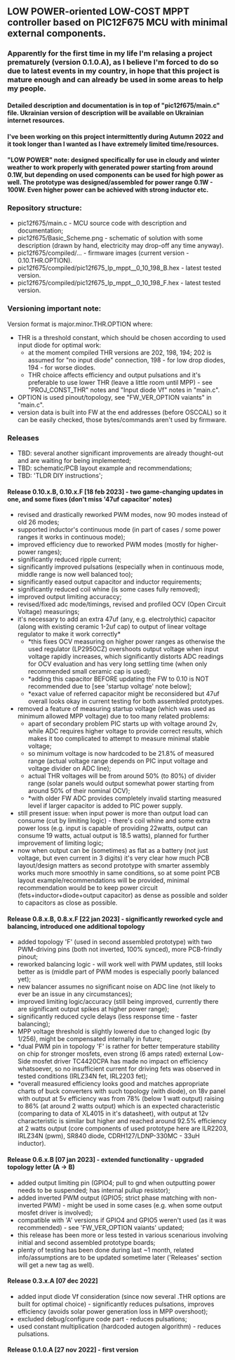 ## LOW POWER-oriented LOW-COST MPPT controller based on PIC12F675 MCU with minimal external components.

### Apparently for the first time in my life I'm relasing a project prematurely (version 0.1.0.A), as I believe I'm forced to do so due to latest events in my country, in hope that this project is mature enough and can already be used in some areas to help my people.

#### Detailed description and documentation is in top of "pic12f675/main.c" file. Ukrainian version of description will be available on Ukrainian internet resources.

#### I've been working on this project intermittently during Autumn 2022 and it took longer than I wanted as I have extremely limited time/resources.

#### "LOW POWER" note: designed specifically for use in cloudy and winter weather to work properly with generated power starting from around 0.1W, but depending on used components can be used for high power as well. The prototype was designed/assembled for power range 0.1W - 100W. Even higher power can be achieved with strong inductor etc.


### Repository structure:
- pic12f675/main.c - MCU source code with description and documentation;
- pic12f675/Basic_Scheme.png - schematic of solution with some description (drawn by hand, electricity may drop-off any time anyway).
- pic12f675/compiled/... - firmware images (current version - 0.10.THR.OPTION).
- pic12f675/compiled/pic12f675_lp_mppt__0_10_198_B.hex - latest tested version.
- pic12f675/compiled/pic12f675_lp_mppt__0_10_198_F.hex - latest tested version.

### Versioning important note:
Version format is major.minor.THR.OPTION where:
- THR is a threshold constant, which should be chosen according to used input diode for optimal work:
    * at the moment compiled THR versions are 202, 198, 194; 202 is assumed for "no input diode" connection, 198 - for low drop diodes, 194 - for worse diodes.
    * THR choice affects efficiency and output pulsations and it's preferable to use lower THR (leave a little room until MPP) - see "PROJ_CONST_THR" notes and "Input diode Vf" notes in "main.c".
- OPTION is used pinout/topology, see "FW_VER_OPTION vaiants" in "main.c".
- version data is built into FW at the end addresses (before OSCCAL) so it can be easily checked, those bytes/commands aren't used by firmware.


### Releases
- TBD: several another significant improvements are already thought-out and are waiting for being implemented;
- TBD: schematic/PCB layout example and recommendations;
- TBD: 'TLDR DIY instructions';

#### Release 0.10.x.B, 0.10.x.F [18 feb 2023] - two game-changing updates in one, and some fixes (don't miss '47uf capacitor' notes)
- revised and drastically reworked PWM modes, now 90 modes instead of old 26 modes;
- supported inductor's continuous mode (in part of cases / some power ranges it works in continuous mode);
- improved efficiency due to reworked PWM modes (mostly for higher-power ranges);
- significantly reduced ripple current;
- significantly improved pulsations (especially when in continuous mode, middle range is now well balanced too);
- significantly eased output capacitor and inductor requirements;
- significantly reduced coil whine (is some cases fully removed);
- improved output limiting accuraccy;
- revised/fixed adc mode/timings, revised and profiled OCV (Open Circuit Voltage) measurings;
- it's necessary to add an extra 47uf (any, e.g. electrolythic) capacitor (along with existing ceramic 1-2uf cap) to output of linear voltage regulator to make it work correctly*
    - *this fixes OCV measuring on higher power ranges as otherwise the used regulator (LP2950CZ) overshoots output voltage when input voltage rapidly increases, which significantly distorts ADC readings for OCV evaluation and has very long settling time (when only recommended small ceramic cap is used);
    - *adding this capacitor BEFORE updating the FW to 0.10 is NOT recommended due to [see 'startup voltage' note below];
    - *exact value of referred capacitor might be reconsidered but 47uf overall looks okay in current testing for both assembled prototypes.
- removed a feature of measuring startup voltage (which was used as minimum allowed MPP voltage) due to too many related problems:
    - apart of secondary problem PIC starts up with voltage around 2v, while ADC requires higher voltage to provide correct results, which makes it too complicated to attempt to measure minimal stable voltage;
    - so minimum voltage is now hardcoded to be 21.8% of measured range (actual voltage range depends on PIC input voltage and voltage divider on ADC line);
    - actual THR voltages will be from around 50% (to 80%) of divider range (solar panels would output somewhat power starting from around 50% of their nominal OCV);
    - *with older FW ADC provides completely invalid starting measured level if larger capacitor is added to PIC power supply.
- still present issue: when input power is more than output load can consume (cut by limiting logic) - there's coil whine and some extra power loss (e.g. input is capable of providing 22watts, output can consume 19 watts, actual output is 18.5 watts), planned for further improvement of limiting logic;
- now when output can be (sometimes) as flat as a battery (not just voltage, but even current in 3 digits) it's very clear how much PCB layout/design matters as second prototype with smarter assembly works much more smoothly in same conditions, so at some point PCB layout example/recommendations will be provided, minimal recommendation would be to keep power circuit (fets+inductor+diode+output capacitor) as dense as possible and solder to capacitors as close as possible.

#### Release 0.8.x.B, 0.8.x.F [22 jan 2023] - significantly reworked cycle and balancing, introduced one additional topology
- added topology 'F' (used in second assembled prototype) with two PWM-driving pins (both not inverted, 100% synced), more PCB-frindly pinout;
- reworked balancing logic - will work well with PWM updates, still looks better as is (middle part of PWM modes is especially poorly balanced yet);
- new balancer assumes no significant noise on ADC line (not likely to ever be an issue in any circumstances);
- improved limiting logic/accuracy (still being improved, currently there are significant output spikes at higher power range);
- significantly reduced cycle delays (less response time - faster balancing);
- MPP voltage threshold is slightly lowered due to changed logic (by 1/256), might be compensated internally in future;
- *dual PWM pin in topology 'F' is rather for better temperature stability on chip for stronger mosfets, even strong (6 amps rated) external Low-Side mosfet driver TC4420CPA has made no impact on efficiency whatsoever, so no insufficient current for driving fets was observed in tested conditions (IRLZ34N fet, IRL2203 fet);
- *overall measured efficiency looks good and matches appropriate charts of buck converters with such topology (with diode), on 18v panel with output at 5v efficiency was from 78% (below 1 watt output) raising to 86% (at around 2 watts output) which is an expected characteristic (comparing to data of XL4015 in it's datasheet), with output at 12v characteristic is similar but higher and reached around 92.5% efficiency at 2 watts output (core components of used prototype here are ILR2203, IRLZ34N (pwm), SR840 diode, CDRH127/LDNP-330MC - 33uH inductor).

#### Release 0.6.x.B [07 jan 2023] - extended functionality - upgraded topology letter (A -> B)
- added output limiting pin (GPIO4; pull to gnd when outputting power needs to be suspended; has internal pullup resistor);
- added inverted PWM output (GPIO5; strict phase matching with non-inverted PWM) - might be used in some cases (e.g. when some output mosfet driver is involved);
- compatible with 'A' versions if GPIO4 and GPIO5 weren't used (as it was recommended) - see 'FW_VER_OPTION vaiants' updated;
- this release has been more or less tested in various scenarious involving initial and second assembled prototype boards;
- plenty of testing has been done during last ~1 month, related info/assumptions are to be updated sometime later ('Releases' section will get a new tag as well).

#### Release 0.3.x.A [07 dec 2022]
- added input diode Vf consideration (since now several .THR options are built for optimal choice) - significantly reduces pulsations, improves efficiency (avoids solar power generation loss in MPP overshoot);
- excluded debug/configure code part - reduces pulsations;
- used constant multiplication (hardcoded autogen algorithm) - reduces pulsations.

#### Release 0.1.0.A [27 nov 2022] - first version
